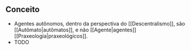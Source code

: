 ## Conceito
* Agentes autônomos, dentro da perspectiva do [[Descentralismo]], são [[Autômato|autômatos]], e não [[Agente|agentes]] [[Praxeologia|praxeológicos]].
* TODO